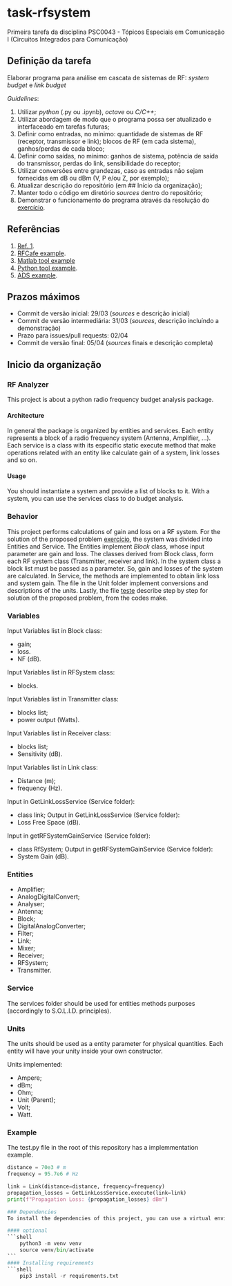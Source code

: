 # task-rfsystem

Primeira tarefa da disciplina PSC0043 - Tópicos Especiais em Comunicação I (Circuitos Integrados para Comunicação)

## Definição da tarefa

Elaborar programa para análise em cascata de sistemas de RF: _system budget_ e _link budget_

_Guidelines_:

1. Utilizar _python_ (.py ou .ipynb), _octave_ ou _C/C++_;
2. Utilizar abordagem de modo que o programa possa ser atualizado e interfaceado em tarefas futuras;
3. Definir como entradas, no mínimo: quantidade de sistemas de RF (receptor, transmissor e link); blocos de RF (em cada sistema), ganhos/perdas de cada bloco;
4. Definir como saídas, no mínimo: ganhos de sistema, potência de saída do transmissor, perdas do link, sensibilidade do receptor;
5. Utilizar conversões entre grandezas, caso as entradas não sejam fornecidas em dB ou dBm (V, P e/ou Z, por exemplo);
6. Atualizar descrição do repositório (em ## Início da organização);
7. Manter todo o código em diretório _sources_ dentro do repositório;
8. Demonstrar o funcionamento do programa através da resolução do [exercício](ex1.pdf).

## Referências

1. [Ref. 1](https://www.phys.hawaii.edu/~anita/new/papers/militaryHandbook/rcvr_sen.pdf).
2. [RFCafe example](https://www.rfcafe.com/references/electrical/cascade-budget.htm).
3. [Matlab tool example](https://www.mathworks.com/help/rf/ug/superheterodyne-receiver-using-rf-budget-analyzer-app.html)
4. [Python tool example](https://github.com/fronzbot/python-rfdesigner).
5. [ADS example](https://literature.cdn.keysight.com/litweb/pdf/ads2004a/pdf/rfsysbudget.pdf).

## Prazos máximos

-   Commit de versão inicial: 29/03 (_sources_ e descrição inicial)
-   Commit de versão intermediária: 31/03 (_sources_, descrição incluíndo a demonstração)
-   Prazo para issues/pull requests: 02/04
-   Commit de versão final: 05/04 (_sources_ finais e descrição completa)

## Inicio da organização

### RF Analyzer

This project is about a python radio frequency budget analysis package.

#### Architecture

In general the package is organized by entities and services. Each entity represents a block of a radio frequency system (Antenna, Amplifier, ...). Each service is a class with its especific static execute method that make operations related with an entity like calculate gain of a system, link losses and so on.

#### Usage

You should instantiate a system and provide a list of blocks to it. With a system, you can use the services class to do budget analysis.

### Behavior

This project performs calculations of gain and loss on a RF system. For the solution of the proposed problem [exercício](ex1.pdf), the system was divided into Entities and Service. The Entities implement _Block_ class, whose input parameter are gain and loss. The classes derived from Block class, form each RF system class (Transmitter, receiver and link). In the system class a block list must be passed as a parameter. So, gain and losses of the system are calculated. In Service, the methods are implemented to obtain link loss and system gain. The file in the Unit folder implement conversions and descriptions of the units. Lastly, the file [teste](test.py) describe step by step for solution of the proposed problem, from the codes make.

### Variables

Input Variables list in Block class:

-   gain;
-   loss.
-   NF (dB).

Input Variables list in RFSystem class:

-   blocks.

Input Variables list in Transmitter class:

-   blocks list;
-   power output (Watts).

Input Variables list in Receiver class:

-   blocks list;
-   Sensitivity (dB).

Input Variables list in Link class:

-   Distance (m);
-   frequency (Hz).

Input in GetLinkLossService (Service folder):

-   class link;
    Output in GetLinkLossService (Service folder):
-   Loss Free Space (dB).

Input in getRFSystemGainService (Service folder):

-   class RfSystem;
    Output in getRFSystemGainService (Service folder):
-   System Gain (dB).

### Entities

-   Amplifier;
-   AnalogDigitalConvert;
-   Analyser;
-   Antenna;
-   Block;
-   DigitalAnalogConverter;
-   Filter;
-   Link;
-   Mixer;
-   Receiver;
-   RFSystem;
-   Transmitter.

### Service

The services folder should be used for entities methods purposes (accordingly to S.O.L.I.D. principles).

### Units

The units should be used as a entity parameter for physical quantities. Each entity will have your unity inside your own constructor.

Units implemented:

-   Ampere;
-   dBm;
-   Ohm;
-   Unit (Parent);
-   Volt;
-   Watt.

### Example

The test.py file in the root of this repository has a implemmentation example.

````py
distance = 70e3 # m
frequency = 95.7e6 # Hz

link = Link(distance=distance, frequency=frequency)
propagation_losses = GetLinkLossService.execute(link=link)
print(f"Propagation Loss: {propagation_losses} dBm")

### Dependencies
To install the dependencies of this project, you can use a virtual environment and install the requirements in the requirements.txt file

#### optional
```shell
    python3 -m venv venv
    source venv/bin/activate
```
#### Installing requirements
```shell
    pip3 install -r requirements.txt
````
